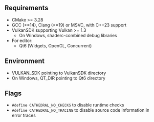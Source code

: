 Requirements
----------------------

- CMake >= 3.28
- GCC (>=14), Clang (>=19) or MSVC, with C++23 support
- VulkanSDK supporting Vulkan >= 1.3
    - On Windows, shaderc-combined debug libraries
- For editor:
    - Qt6 (Widgets, OpenGL, Concurrent)

Environment
----------------------

- VULKAN_SDK pointing to VulkanSDK directory
- On Windows, QT_DIR pointing to Qt6 directory

Flags
----------------------

- `#define CATHEDRAL_NO_CHECKS` to disable runtime checks
- `#define CATHEDRAL_NO_TRACING` to disable source code information in error traces